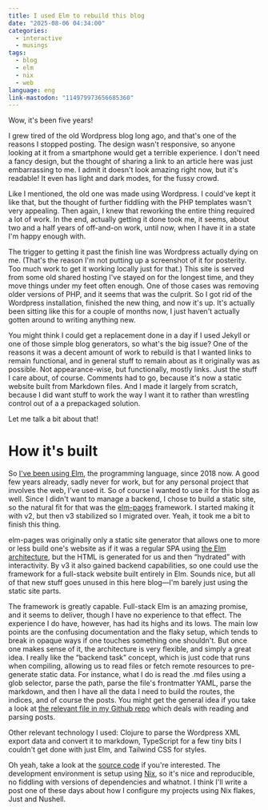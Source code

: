 ```yaml
---
title: I used Elm to rebuild this blog
date: "2025-08-06 04:34:00"
categories:
  - interactive
  - musings
tags:
  - blog
  - elm
  - nix
  - web
language: eng
link-mastodon: "114979973656685360"
---
```


Wow, it's been five years!

I grew tired of the old Wordpress blog long ago, and that's one of the reasons I stopped posting. The design wasn't responsive, so anyone looking at it from a smartphone would get a terrible experience. I don't need a fancy design, but the thought of sharing a link to an article here was just embarrassing to me. I admit it doesn't look amazing right now, but it's readable! It even has light and dark modes, for the fussy crowd.

Like I mentioned, the old one was made using Wordpress. I could've kept it like that, but the thought of further fiddling with the PHP templates wasn't very appealing. Then again, I knew that reworking the entire thing required a lot of work. In the end, actually getting it done took me, it seems, about two and a half years of off-and-on work, until now, when I have it in a state I'm happy enough with.

The trigger to getting it past the finish line was Wordpress actually dying on me. (That's the reason I'm not putting up a screenshot of it for posterity. Too much work to get it working locally just for that.) This site is served from some old shared hosting I've stayed on for the longest time, and they move things under my feet often enough. One of those cases was removing older versions of PHP, and it seems that was the culprit. So I got rid of the Wordpress installation, finished the new thing, and now it's up. It's actually been sitting like this for a couple of months now, I just haven't actually gotten around to writing anything new.

You might think I could get a replacement done in a day if I used Jekyll or one of those simple blog generators, so what's the big issue? One of the reasons it was a decent amount of work to rebuild is that I wanted links to remain functional, and in general stuff to remain about as it originally was as possible. Not appearance-wise, but functionally, mostly links. Just the stuff I care about, of course. Comments had to go, because it's now a static website built from Markdown files. And I made it largely from scratch, because I did want stuff to work the way I want it to rather than wrestling control out of a a prepackaged solution.

Let me talk a bit about that!

# How it's built

So [I've been using Elm](https://blog.agj.cl/tag/?t=elm), the programming language, since 2018 now. A good few years already, sadly never for work, but for any personal project that involves the web, I've used it. So of course I wanted to use it for this blog as well. Since I didn't want to manage a backend, I chose to build a static site, so the natural fit for that was the [elm-pages](https://elm-pages.com/) framework. I started making it with v2, but then v3 stabilized so I migrated over. Yeah, it took me a bit to finish this thing.

elm-pages was originally only a static site generator that allows one to more or less build one's website as if it was a regular SPA using [the Elm architecture](https://guide.elm-lang.org/architecture/), but the HTML is generated for us and then “hydrated” with interactivity. By v3 it also gained backend capabilities, so one could use the framework for a full-stack website built entirely in Elm. Sounds nice, but all of that new stuff goes unused in this here blog—I'm barely just using the static site parts.

The framework is greatly capable. Full-stack Elm is an amazing promise, and it seems to deliver, though I have no experience to that effect. The experience I do have, however, has had its highs and its lows. The main low points are the confusing documentation and the flaky setup, which tends to break in opaque ways if one touches something one shouldn't. But once one makes sense of it, the architecture is very flexible, and simply a great idea. I really like the “backend task” concept, which is just code that runs when compiling, allowing us to read files or fetch remote resources to pre-generate static data. For instance, what I do is read the .md files using a glob selector, parse the path, parse the file's frontmatter YAML, parse the markdown, and then I have all the data I need to build the routes, the indices, and of course the posts. You might get the general idea if you take a look at [the relevant file in my Github repo](https://github.com/agj/agj-blog/blob/451759322ca95524344ca7912dd2cd1b4c4b55d5/src/Data/Post.elm) which deals with reading and parsing posts.

Other relevant technology I used: Clojure to parse the Wordpress XML export data and convert it to markdown, TypeScript for a few tiny bits I couldn't get done with just Elm, and Tailwind CSS for styles.

Oh yeah, take a look at the [source code](https://github.com/agj/agj-blog) if you're interested. The development environment is setup using [Nix](https://nixos.org/), so it's nice and reproducible, no fiddling with versions of dependencies and whatnot. I think I'll write a post one of these days about how I configure my projects using Nix flakes, Just and Nushell.
